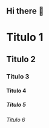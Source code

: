 ## Hi there 👋

<!-- Cabeçalho -->
# Titulo 1
## Titulo 2
### Titulo 3
#### Titulo 4
##### Titulo 5
###### Titulo 6
<!--
**efabiovieira/efabiovieira** is a ✨ _special_ ✨ repository because its `README.md` (this file) appears on your GitHub profile.

Here are some ideas to get you started:

- 🔭 I’m currently working on ...
- 🌱 I’m currently learning ...
- 👯 I’m looking to collaborate on ...
- 🤔 I’m looking for help with ...
- 💬 Ask me about ...
- 📫 How to reach me: ...
- 😄 Pronouns: ...
- ⚡ Fun fact: ...
-->
